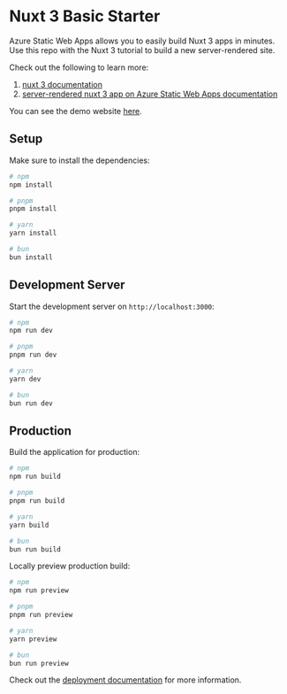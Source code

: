 # Nuxt 3 Basic Starter

Azure Static Web Apps allows you to easily build Nuxt 3 apps in minutes. Use this repo with the Nuxt 3 tutorial to build a new server-rendered site.

Check out the following to learn more:

1. [nuxt 3 documentation](https://v3.nuxtjs.org)
2. [server-rendered nuxt 3 app on Azure Static Web Apps documentation](https://learn.microsoft.com/en-us/azure/static-web-apps/deploy-nuxtjs)

You can see the demo website [here](https://lively-meadow-0a500be00.4.azurestaticapps.net/).

## Setup

Make sure to install the dependencies:

```bash
# npm
npm install

# pnpm
pnpm install

# yarn
yarn install

# bun
bun install
```

## Development Server

Start the development server on `http://localhost:3000`:

```bash
# npm
npm run dev

# pnpm
pnpm run dev

# yarn
yarn dev

# bun
bun run dev
```

## Production

Build the application for production:

```bash
# npm
npm run build

# pnpm
pnpm run build

# yarn
yarn build

# bun
bun run build
```

Locally preview production build:

```bash
# npm
npm run preview

# pnpm
pnpm run preview

# yarn
yarn preview

# bun
bun run preview
```

Check out the [deployment documentation](https://nuxt.com/docs/getting-started/deployment) for more information.
